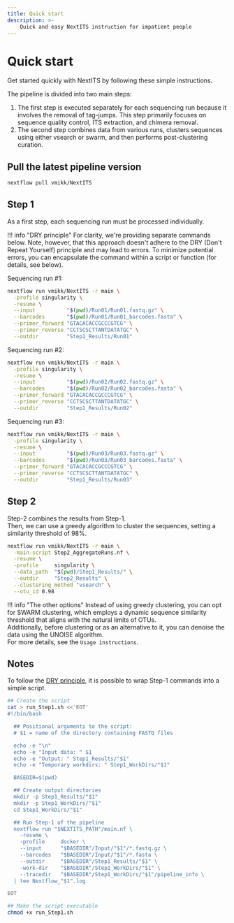 ```yaml
---
title: Quick start
description: >-
    Quick and easy NextITS instruction for impatient people
---
```


# Quick start  

Get started quickly with NextITS by following these simple instructions.  

The pipeline is divided into two main steps:  
1. The first step is executed separately for each sequencing run because it involves the removal of tag-jumps. This step primarily focuses on sequence quality control, ITS extraction, and chimera removal.  
2. The second step combines data from various runs, clusters sequences using either vsearch or swarm, and then performs post-clustering curation.  

##  Pull the latest pipeline version

``` bash
nextflow pull vmikk/NextITS
```


## Step 1

As a first step, each sequencing run must be processed individually.  

!!! info "DRY principle"
    For clarity, we're providing separate commands below. 
    Note, however, that this approach doesn't adhere to the DRY (Don't Repeat Yourself) principle and may lead to errors. 
    To minimize potential errors, you can encapsulate the command within a script or function (for details, see below).


Sequencing run #1:  
``` bash
nextflow run vmikk/NextITS -r main \
  -profile singularity \
  -resume \
  --input          "$(pwd)/Run01/Run01.fastq.gz" \
  --barcodes       "$(pwd)/Run01/Run01_barcodes.fasta" \
  --primer_forward "GTACACACCGCCCGTCG" \
  --primer_reverse "CCTSCSCTTANTDATATGC" \
  --outdir         "Step1_Results/Run01"
```

Sequencing run #2:  
``` bash
nextflow run vmikk/NextITS -r main \
  -profile singularity \
  -resume \
  --input          "$(pwd)/Run02/Run02.fastq.gz" \
  --barcodes       "$(pwd)/Run02/Run02_barcodes.fasta" \
  --primer_forward "GTACACACCGCCCGTCG" \
  --primer_reverse "CCTSCSCTTANTDATATGC" \
  --outdir         "Step1_Results/Run02"
```

Sequencing run #3:  
``` bash
nextflow run vmikk/NextITS -r main \
  -profile singularity \
  -resume \
  --input          "$(pwd)/Run03/Run03.fastq.gz" \
  --barcodes       "$(pwd)/Run03/Run03_barcodes.fasta" \
  --primer_forward "GTACACACCGCCCGTCG" \
  --primer_reverse "CCTSCSCTTANTDATATGC" \
  --outdir         "Step1_Results/Run03"
```

## Step 2

Step-2 combines the results from Step-1.  
Then, we can use a greedy algorithm to cluster the sequences, setting a similarity threshold of 98%.  

``` bash
nextflow run vmikk/NextITS -r main \
  -main-script Step2_AggregateRuns.nf \
  -resume \
  -profile     singularity \
  --data_path  "$(pwd)/Step1_Results/" \
  --outdir     "Step2_Results" \
  --clustering_method "vsearch" \
  --otu_id 0.98
```

!!! info "The other options"
    Instead of using greedy clustering, you can opt for SWARM clustering, 
    which employs a dynamic sequence similarity threshold 
    that aligns with the natural limits of OTUs.  
    Additionally, before clustering or as an alternative to it, 
    you can denoise the data using the UNOISE algorithm.  
    For more details, see the `Usage instructions`.


## Notes

To follow the [DRY principle](https://en.wikipedia.org/wiki/Don%27t_repeat_yourself), 
it is possible to wrap Step-1 commands into a simple script.

``` bash
## Create the script
cat > run_Step1.sh <<'EOT'
#!/bin/bash

  ## Positional arguments to the script:
  # $1 = name of the directory containing FASTQ files

  echo -e "\n"
  echo -e "Input data: " $1
  echo -e "Output: " Step1_Results/"$1"
  echo -e "Temporary workdirs: " Step1_WorkDirs/"$1"

  BASEDIR=$(pwd)

  ## Create output directories
  mkdir -p Step1_Results/"$1"
  mkdir -p Step1_WorkDirs/"$1"
  cd Step1_WorkDirs/"$1"

  ## Run Step-1 of the pipeline
  nextflow run "$NEXTITS_PATH"/main.nf \
    -resume \
    -profile     docker \
    --input      "$BASEDIR"/Input/"$1"/*.fastq.gz \
    --barcodes   "$BASEDIR"/Input/"$1"/*.fasta \
    --outdir     "$BASEDIR"/Step1_Results/"$1" \
    -work-dir    "$BASEDIR"/Step1_WorkDirs/"$1" \
    --tracedir   "$BASEDIR"/Step1_WorkDirs/"$1"/pipeline_info \
  | tee Nextflow_"$1".log

EOT

## Make the script executable
chmod +x run_Step1.sh
```
